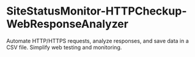 # SiteStatusMonitor-HTTPCheckup-WebResponseAnalyzer
Automate HTTP/HTTPS requests, analyze responses, and save data in a CSV file. Simplify web testing and monitoring.
